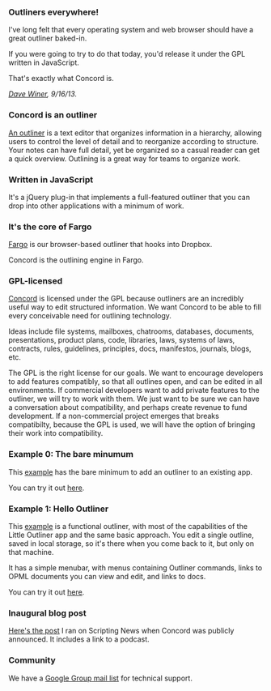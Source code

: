 ### Outliners everywhere!

I've long felt that every operating system and web browser should have a great outliner baked-in. 

If you were going to try to do that today, you'd release it under the GPL written in JavaScript. 

That's exactly what Concord is. 

<i><a href="http://scripting.com/2013/09/16/concordOurGplOutliner">Dave Winer</a>, 9/16/13.</i>



### Concord is an outliner

<a href="http://docs.fargo.io/outlinerHowto">An outliner</a> is a text editor that organizes information in a hierarchy, allowing users to control the level of detail and to reorganize according to structure. Your notes can have full detail, yet be organized so a casual reader can get a quick overview. Outlining is a great way for teams to organize work. 



### Written in JavaScript

It's a jQuery plug-in that implements a full-featured outliner that you can drop into other applications with a minimum of work. 



### It's the core of Fargo

<a href="http://fargo.io/">Fargo</a> is our browser-based outliner that hooks into Dropbox.  

Concord is the outlining engine in Fargo.



### GPL-licensed

<a href="https://github.com/scripting/concord">Concord</a> is licensed under the GPL because outliners are an incredibly useful way to edit structured information. We want Concord to be able to fill every conceivable need for outlining technology. 

Ideas include file systems, mailboxes, chatrooms, databases, documents, presentations, product plans, code, libraries, laws, systems of laws, contracts, rules, guidelines, principles, docs, manifestos, journals, blogs, etc. 

The GPL is the right license for our goals. We want to encourage developers to add features compatibly, so that all outlines open, and can be edited in all environments. If commercial developers want to add private features to the outliner, we will try to work with them. We just want to be sure we can have a conversation about compatibility, and perhaps create revenue to fund development. If a non-commercial project emerges that breaks compatibilty, because the GPL is used, we will have the option of bringing their work into compatibility. 



### Example 0: The bare minumum

This <a href="https://github.com/scripting/concord/blob/master/example0/index.html">example</a> has the bare minimum to add an outliner to an existing app.

You can try it out <a href="http://static.smallpicture.com/concord/example0/index.html">here</a>. 



### Example 1: Hello Outliner

This <a href="https://github.com/scripting/concord/tree/master/example1/index.html">example</a> is a functional outliner, with most of the capabilities of the Little Outliner app and the same basic approach. You edit a single outline, saved in local storage, so it's there when you come back to it, but only on that machine.

It has a simple menubar, with menus containing Outliner commands, links to OPML documents you can view and edit, and links to docs.

You can try it out <a href="http://static.smallpicture.com/concord/example1/index.html">here</a>.



### Inaugural blog post

<a href="http://scripting.com/2013/09/16/concordOurGplOutliner">Here's the post</a> I ran on Scripting News when Concord was publicly announced. It includes a link to a podcast.



### Community

We have a <a href="https://groups.google.com/forum/?fromgroups#!forum/smallpicture-concord">Google Group mail list</a> for technical support.



